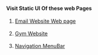 
<h4>Visit Static UI Of these web Pages</h4>

<ol>

<li><a href="E:\COMPLETE WEB DEVELOPMENT\emailtemplatefinal.html" target="_blank"> Email Website Web page </a></li><br>

<li><a href="E:\COMPLETE WEB DEVELOPMENT\PROJECT1\myweb.html" target="_blank"> Gym Website</a><br></li> <br>

<li><a href="file:///E:/COMPLETE%20WEB%20DEVELOPMENT/tcss10.html" target="_blank">Navigation MenuBar</a><br></li> <br>

</ol>
